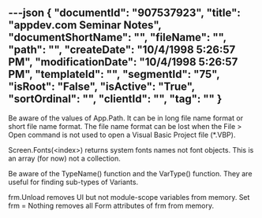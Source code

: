 ---json
{
  "documentId": "907537923",
  "title": "appdev.com Seminar Notes",
  "documentShortName": "",
  "fileName": "",
  "path": "",
  "createDate": "10/4/1998 5:26:57 PM",
  "modificationDate": "10/4/1998 5:26:57 PM",
  "templateId": "",
  "segmentId": "75",
  "isRoot": "False",
  "isActive": "True",
  "sortOrdinal": "",
  "clientId": "",
  "tag": ""
}
---

Be aware of the values of App.Path. It can be in long file name format or short file name format. The file name format can be lost when the File &gt; Open command is not used to open a Visual Basic Project file (*.VBP).

Screen.Fonts(&lt;index&gt;) returns system fonts names not font objects. This is an array (for now) not a collection.

Be aware of the TypeName() function and the VarType() function. They are useful for finding sub-types of Variants.

frm.Unload removes UI but not module-scope variables from memory. Set frm = Nothing removes all Form attributes of frm from memory.
